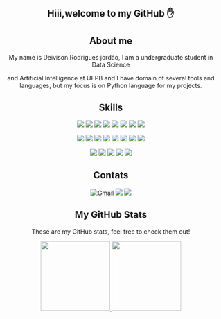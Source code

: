 <div align="center">
  <h2>Hiii,welcome to my GitHub ✋</h2>
</div>

<div align="center">
  <h2>About me</h2>
  <p> My name is Deivison Rodrigues jordão, I am a undergraduate student in Data Science <p>
  <p> and Artificial Intelligence at UFPB and I have domain of several tools and languages, but my focus is on Python language for my projects. </p>
</div>

<div align="center">
  <h2>Skills</h2>
  
  [![](https://img.shields.io/badge/Python-3776AB?style=for-the-badge&logo=python&logoColor=white)]()
  [![](https://img.shields.io/badge/C-00599C?style=for-the-badge&logo=c&logoColor=white)]()
  [![](https://img.shields.io/badge/C%2B%2B-00599C?style=for-the-badge&logo=c%2B%2B&logoColor=white)]()
  [![](https://img.shields.io/badge/Java-ED8B00?style=for-the-badge&logo=java&logoColor=white)]()
  [![](https://img.shields.io/badge/R-276DC3?style=for-the-badge&logo=r&logoColor=white)]()
  [![](https://img.shields.io/badge/Markdown-000000?style=for-the-badge&logo=markdown&logoColor=white)]()
  [![](https://img.shields.io/badge/PowerBI-F2C811?style=for-the-badge&logo=Power%20BI&logoColor=white)]()
  [![](https://img.shields.io/badge/Microsoft_Excel-217346?style=for-the-badge&logo=microsoft-excel&logoColor=white)]()


  [![](https://img.shields.io/badge/GIT-E44C30?style=for-the-badge&logo=git&logoColor=white)]()
  [![](https://img.shields.io/badge/SQLite-07405E?style=for-the-badge&logo=sqlite&logoColor=white)]()
  [![](https://img.shields.io/badge/TensorFlow-FF6F00?style=for-the-badge&logo=tensorflow&logoColor=white)]()
  [![](https://img.shields.io/badge/SciPy-654FF0?style=for-the-badge&logo=SciPy&logoColor=white)]()
  [![](https://img.shields.io/badge/Plotly-239120?style=for-the-badge&logo=plotly&logoColor=white)]()
  [![](https://img.shields.io/badge/Pandas-2C2D72?style=for-the-badge&logo=pandas&logoColor=white)]()
  [![](https://img.shields.io/badge/Numpy-777BB4?style=for-the-badge&logo=numpy&logoColor=white)]()
  [![](https://img.shields.io/badge/OpenCV-27338e?style=for-the-badge&logo=OpenCV&logoColor=white)]()


  [![](https://img.shields.io/badge/Jupyter-F37626.svg?&style=for-the-badge&logo=Jupyter&logoColor=white)]()
  [![](https://img.shields.io/badge/Colab-F9AB00?style=for-the-badge&logo=googlecolab&color=525252)]()
  [![](https://img.shields.io/badge/Windows-0078D6?style=for-the-badge&logo=windows&logoColor=white)]()
  [![](https://img.shields.io/badge/Linux-FCC624?style=for-the-badge&logo=linux&logoColor=black)]()
  [![](https://img.shields.io/badge/Overleaf-47A141?style=for-the-badge&logo=Overleaf&logoColor=white)]()
</div>

<div align="center">
  <h2>Contats</h2>

  [![Gmail](https://img.shields.io/badge/Gmail-D14836?style=for-the-badge&logo=gmail&logoColor=white)](mailto:deivisonrodrigues.jordao@gmail.com)
  [![](https://img.shields.io/badge/Instagram-E4405F?style=for-the-badge&logo=instagram&logoColor=white)](https://www.instagram.com/deivison.rodrigues4/)
  [![](https://img.shields.io/badge/LinkedIn-0077B5?style=for-the-badge&logo=linkedin&logoColor=white)](https://www.linkedin.com/in/deivison-rodrigues-726245218/)
</div>

<div align="center">
  <h2>My GitHub Stats</h2>
  <p>These are my GitHub stats, feel free to check them out!</p>
  <a href="https://github.com/DeivisonJordao">
    <img height="160em" src="https://github-readme-stats.vercel.app/api?username=DeivisonJordao&bg_color=30,290800,000000&title_color=fff&text_color=fff" />
    <img height="160em" src="https://github-readme-stats.vercel.app/api/top-langs/?username=DeivisonJordao&hide=jupyter%20notebook&bg_color=30,290800,000000&title_color=fff&text_color=fff&layout=compact&langs_count=6" />
  </a>
</div>
